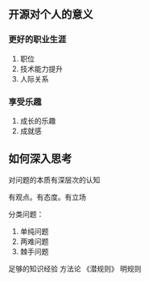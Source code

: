 ## 开源对个人的意义
### 更好的职业生涯
1. 职位
2. 技术能力提升
3. 人际关系

### 享受乐趣
1. 成长的乐趣
2. 成就感

## 如何深入思考

对问题的本质有深层次的认知

有观点。有态度。有立场

分类问题：
1. 单纯问题
2. 两难问题
3. 棘手问题

足够的知识经验
方法论
《潜规则》
明规则
